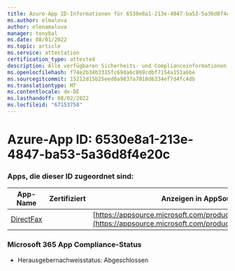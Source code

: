 ```yaml
---
title: Azure-App ID-Informationen für 6530e8a1-213e-4847-ba53-5a36d8f4e20c
ms.author: elmalova
author: elenamalova
manager: tonybal
ms.date: 08/01/2022
ms.topic: article
ms.service: attestation
certification_type: attested
description: Alle verfügbaren Sicherheits- und Complianceinformationen für 6530e8a1-213e-4847-ba53-5a36d8f4e20c.
ms.openlocfilehash: f74e2b34b3315fc69da6c869cdbf7154a151a6be
ms.sourcegitcommit: 15212d15b25eed0a9837a7010d6334ef7d4fc4db
ms.translationtype: MT
ms.contentlocale: de-DE
ms.lasthandoff: 08/02/2022
ms.locfileid: "67153758"
---
```

# <a name="azure-app-id-6530e8a1-213e-4847-ba53-5a36d8f4e20c"></a>Azure-App ID: 6530e8a1-213e-4847-ba53-5a36d8f4e20c


### <a name="apps-associated-with-this-id"></a>Apps, die dieser ID zugeordnet sind:
| **App-Name** | **Zertifiziert** | **Anzeigen in AppSource** |
|--------------|---------------|-----------------------|
| [DirectFax](../forward/WA200002054.md) |  | [https://appsource.microsoft.com/product/office/WA200002054](https://appsource.microsoft.com/product/office/WA200002054) |

### <a name="microsoft-365-app-compliance-status"></a>Microsoft 365 App Compliance-Status
- Herausgebernachweisstatus: Abgeschlossen
